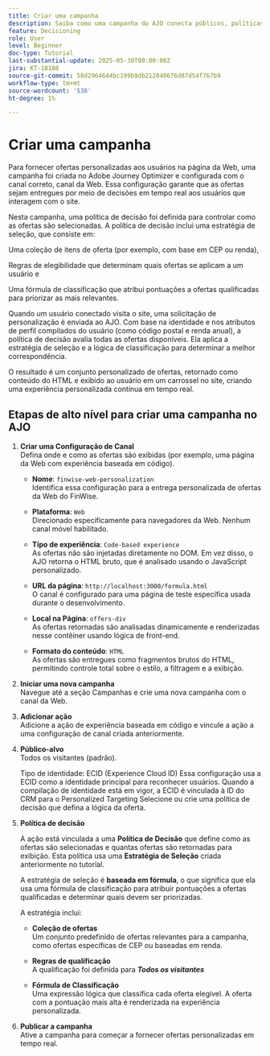 ```yaml
---
title: Criar uma campanha
description: Saiba como uma campanha do AJO conecta públicos, políticas de decisão e canais para fornecer ofertas personalizadas no momento certo nos pontos de contato do cliente.
feature: Decisioning
role: User
level: Beginner
doc-type: Tutorial
last-substantial-update: 2025-05-30T00:00:00Z
jira: KT-18188
source-git-commit: 58d2964644bc199b9db212040676d87d54f767b9
workflow-type: tm+mt
source-wordcount: '538'
ht-degree: 1%

---
```



# Criar uma campanha

Para fornecer ofertas personalizadas aos usuários na página da Web, uma campanha foi criada no Adobe Journey Optimizer e configurada com o canal correto, canal da Web. Essa configuração garante que as ofertas sejam entregues por meio de decisões em tempo real aos usuários que interagem com o site.

Nesta campanha, uma política de decisão foi definida para controlar como as ofertas são selecionadas. A política de decisão inclui uma estratégia de seleção, que consiste em:

Uma coleção de itens de oferta (por exemplo, com base em CEP ou renda),

Regras de elegibilidade que determinam quais ofertas se aplicam a um usuário e

Uma fórmula de classificação que atribui pontuações a ofertas qualificadas para priorizar as mais relevantes.

Quando um usuário conectado visita o site, uma solicitação de personalização é enviada ao AJO. Com base na identidade e nos atributos de perfil compilados do usuário (como código postal e renda anual), a política de decisão avalia todas as ofertas disponíveis. Ela aplica a estratégia de seleção e a lógica de classificação para determinar a melhor correspondência.

O resultado é um conjunto personalizado de ofertas, retornado como conteúdo do HTML e exibido ao usuário em um carrossel no site, criando uma experiência personalizada contínua em tempo real.


## Etapas de alto nível para criar uma campanha no AJO

1. **Criar uma Configuração de Canal**\
   Defina onde e como as ofertas são exibidas (por exemplo, uma página da Web com experiência baseada em código).
   - **Nome**: `finwise-web-personalization`\
     Identifica essa configuração para a entrega personalizada de ofertas da Web do FinWise.

   - **Plataforma**: `Web`\
     Direcionado especificamente para navegadores da Web. Nenhum canal móvel habilitado.

   - **Tipo de experiência**: `Code-based experience`\
     As ofertas não são injetadas diretamente no DOM. Em vez disso, o AJO retorna o HTML bruto, que é analisado usando o JavaScript personalizado.

   - **URL da página**: `http://localhost:3000/formula.html`\
     O canal é configurado para uma página de teste específica usada durante o desenvolvimento.

   - **Local na Página**: `offers-div`\
     As ofertas retornadas são analisadas dinamicamente e renderizadas nesse contêiner usando lógica de front-end.

   - **Formato do conteúdo**: `HTML`\
     As ofertas são entregues como fragmentos brutos do HTML, permitindo controle total sobre o estilo, a filtragem e a exibição.


2. **Iniciar uma nova campanha**\
   Navegue até a seção Campanhas e crie uma nova campanha com o canal da Web.

3. **Adicionar ação**\
   Adicione a ação de experiência baseada em código e vincule a ação a uma configuração de canal criada anteriormente.



4. **Público-alvo**\
   Todos os visitantes (padrão).

   Tipo de identidade: ECID (Experience Cloud ID)
Essa configuração usa a ECID como a identidade principal para reconhecer usuários. Quando a compilação de identidade está em vigor, a ECID é vinculada à ID do CRM para o Personalized Targeting Selecione ou crie uma política de decisão que defina a lógica da oferta.

5. **Política de decisão**


   A ação está vinculada a uma **Política de Decisão** que define como as ofertas são selecionadas e quantas ofertas são retornadas para exibição. Esta política usa uma **Estratégia de Seleção** criada anteriormente no tutorial.

   A estratégia de seleção é **baseada em fórmula**, o que significa que ela usa uma fórmula de classificação para atribuir pontuações a ofertas qualificadas e determinar quais devem ser priorizadas.

   A estratégia inclui:

   - **Coleção de ofertas**\
     Um conjunto predefinido de ofertas relevantes para a campanha, como ofertas específicas de CEP ou baseadas em renda.

   - **Regras de qualificação**\
     A qualificação foi definida para **_Todos os visitantes_**

   - **Fórmula de Classificação**\
     Uma expressão lógica que classifica cada oferta elegível. A oferta com a pontuação mais alta é renderizada na experiência personalizada.



6. **Publicar a campanha**\
   Ative a campanha para começar a fornecer ofertas personalizadas em tempo real.





